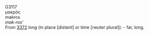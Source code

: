 <body>
  <p>G3117<br>  μακρός  <br> makros  <br><i>mak-ros‘ </i><br>From <a href="g3372.htm">3372</a>  <i>long</i> (in place [<i>distant</i>] or time [neuter plural]): - far, long.<br></p>
 </body>